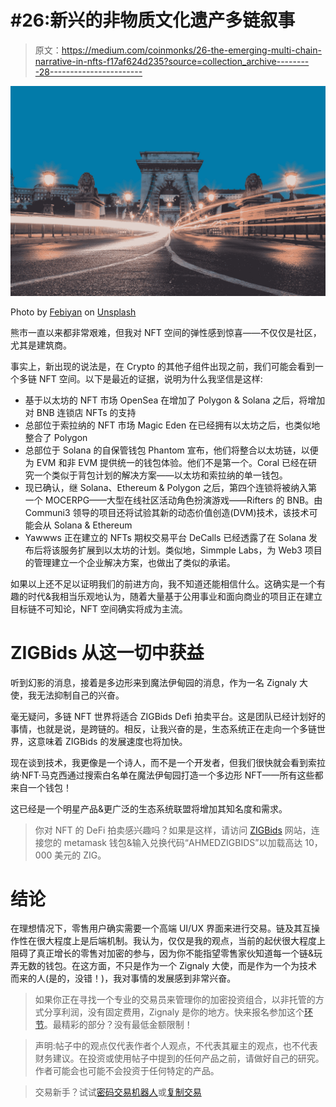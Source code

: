 # #26:新兴的非物质文化遗产多链叙事

> 原文：<https://medium.com/coinmonks/26-the-emerging-multi-chain-narrative-in-nfts-f17af624d235?source=collection_archive---------28----------------------->

![](img/affae84201ce2b0efe0d1d469ea72505.png)

Photo by [Febiyan](https://unsplash.com/@febiyanr?utm_source=medium&utm_medium=referral) on [Unsplash](https://unsplash.com?utm_source=medium&utm_medium=referral)

熊市一直以来都非常艰难，但我对 NFT 空间的弹性感到惊喜——不仅仅是社区，尤其是建筑商。

事实上，新出现的说法是，在 Crypto 的其他子组件出现之前，我们可能会看到一个多链 NFT 空间。以下是最近的证据，说明为什么我坚信是这样:

*   基于以太坊的 NFT 市场 OpenSea 在增加了 Polygon & Solana 之后，将增加对 BNB 连锁店 NFTs 的支持
*   总部位于索拉纳的 NFT 市场 Magic Eden 在已经拥有以太坊之后，也类似地整合了 Polygon
*   总部位于 Solana 的自保管钱包 Phantom 宣布，他们将整合以太坊链，以便为 EVM 和非 EVM 提供统一的钱包体验。他们不是第一个。Coral 已经在研究一个类似于背包计划的解决方案——以太坊和索拉纳的单一钱包。
*   现已确认，继 Solana、Ethereum & Polygon 之后，第四个连锁将被纳入第一个 MOCERPG——大型在线社区活动角色扮演游戏——Rifters 的 BNB。由 Communi3 领导的项目还将试验其新的动态价值创造(DVM)技术，该技术可能会从 Solana & Ethereum
*   Yawwws 正在建立的 NFTs 期权交易平台 DeCalls 已经透露了在 Solana 发布后将该服务扩展到以太坊的计划。类似地，Simmple Labs，为 Web3 项目的管理建立一个企业解决方案，也做出了类似的承诺。

如果以上还不足以证明我们的前进方向，我不知道还能相信什么。这确实是一个有趣的时代&我相当乐观地认为，随着大量基于公用事业和面向商业的项目正在建立目标链不可知论，NFT 空间确实将成为主流。

# ZIGBids 从这一切中获益

听到幻影的消息，接着是多边形来到魔法伊甸园的消息，作为一名 Zignaly 大使，我无法抑制自己的兴奋。

毫无疑问，多链 NFT 世界将适合 ZIGBids Defi 拍卖平台。这是团队已经计划好的事情，也就是说，是跨链的。相反，让我兴奋的是，生态系统正在走向一个多链世界，这意味着 ZIGBids 的发展速度也将加快。

现在谈到技术，我更像是一个诗人，而不是一个开发者，但我们很快就会看到索拉纳·NFT·马克西通过搜索白名单在魔法伊甸园打造一个多边形 NFT——所有这些都来自一个钱包！

这已经是一个明星产品&更广泛的生态系统联盟将增加其知名度和需求。

> 你对 NFT 的 DeFi 拍卖感兴趣吗？如果是这样，请访问 [ZIGBids](http://www.zigbids.zignaly.com/) 网站，连接您的 metamask 钱包&输入兑换代码“AHMEDZIGBIDS”以加载高达 10，000 美元的 ZIG。

# 结论

在理想情况下，零售用户确实需要一个高端 UI/UX 界面来进行交易。链及其互操作性在很大程度上是后端机制。我认为，仅仅是我的观点，当前的起伏很大程度上阻碍了真正增长的零售对加密的参与，因为你不能指望零售家伙知道每一个链&玩弄无数的钱包。在这方面，不只是作为一个 Zignaly 大使，而是作为一个为技术而来的人(是的，没错！)，我对事情的发展感到非常兴奋。

> 如果你正在寻找一个专业的交易员来管理你的加密投资组合，以非托管的方式分享利润，没有固定费用，Zignaly 是你的地方。快来报名参加这个[环节](https://zignaly.com/app/signup/?invite=ahmedzig-)。最精彩的部分？没有最低金额限制！

> 声明:帖子中的观点仅代表作者个人观点，不代表其雇主的观点，也不代表财务建议。在投资或使用帖子中提到的任何产品之前，请做好自己的研究。作者可能会也可能不会投资于任何特定的产品。

> 交易新手？试试[密码交易机器人](/coinmonks/crypto-trading-bot-c2ffce8acb2a)或[复制交易](/coinmonks/top-10-crypto-copy-trading-platforms-for-beginners-d0c37c7d698c)